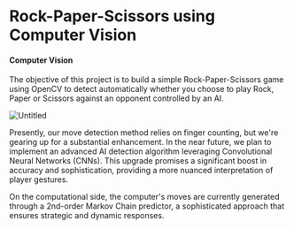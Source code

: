 # Rock-Paper-Scissors using Computer Vision
#### Computer Vision
The objective of this project is to build a simple Rock-Paper-Scissors game using OpenCV to detect automatically whether you choose to play Rock, Paper or Scissors against an opponent controlled by an AI.

![Untitled](https://github.com/Aguscorazza/projects/assets/52639694/4e6d5d55-ea6a-4ec0-8bd9-a002446b3093)

Presently, our move detection method relies on finger counting, but we're gearing up for a substantial enhancement. In the near future, we plan to implement an advanced AI detection algorithm leveraging Convolutional Neural Networks (CNNs). This upgrade promises a significant boost in accuracy and sophistication, providing a more nuanced interpretation of player gestures.

On the computational side, the computer's moves are currently generated through a 2nd-order Markov Chain predictor, a sophisticated approach that ensures strategic and dynamic responses. 
